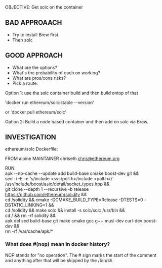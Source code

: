 OBJECTIVE: Get solc on the container

## BAD APPROAACH
- Try to install Brew first.
- Then solc

## GOOD APPROACH
- What are the options?
- What's the probability of each on working?
- What are pros/cons risks?
- Pick a route.

Option 1: use the solc container build and then build ontop of that

'docker run ethereum/solc:stable --version'
 
or 'docker pull ethereum/solc'

Option 2: Build a node based container and then add on solc via Brew.

## INVESTIGATION

ethereum/solc Dockerfile:

FROM alpine
MAINTAINER chriseth <chris@ethereum.org>

RUN \
  apk --no-cache --update add build-base cmake boost-dev git                                                && \
  sed -i -E -e 's/include <sys\/poll.h>/include <poll.h>/' /usr/include/boost/asio/detail/socket_types.hpp  && \
  git clone --depth 1 --recursive -b release https://github.com/ethereum/solidity                           && \
  cd /solidity && cmake -DCMAKE_BUILD_TYPE=Release -DTESTS=0 -DSTATIC_LINKING=1                             && \
  cd /solidity && make solc && install -s  solc/solc /usr/bin                                               && \
  cd / && rm -rf solidity                                                                                   && \
  apk del sed build-base git make cmake gcc g++ musl-dev curl-dev boost-dev                                 && \
  rm -rf /var/cache/apk/*

### What does #(nop) mean in docker history?
NOP stands for "no operation".
The # sign marks the start of the comment and anything after that will be skipped by the /bin/sh. 

